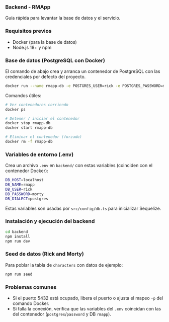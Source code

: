 

### Backend - RMApp

Guía rápida para levantar la base de datos y el servicio.

### Requisitos previos

- Docker (para la base de datos)
- Node.js 18+ y npm

### Base de datos (PostgreSQL con Docker)

El comando de abajo crea y arranca un contenedor de PostgreSQL con las credenciales por defecto del proyecto.

```bash
docker run --name rmapp-db -e POSTGRES_USER=rick -e POSTGRES_PASSWORD=morty -e POSTGRES_DB=rmapp -p 5432:5432 -d postgres
```

Comandos útiles:

```bash
# Ver contenedores corriendo
docker ps

# Detener / iniciar el contenedor
docker stop rmapp-db
docker start rmapp-db

# Eliminar el contenedor (forzado)
docker rm -f rmapp-db
```

### Variables de entorno (.env)

Crea un archivo `.env` en `backend/` con estas variables (coinciden con el contenedor Docker):

```bash
DB_HOST=localhost
DB_NAME=rmapp
DB_USER=rick
DB_PASSWORD=morty
DB_DIALECT=postgres
```

Estas variables son usadas por `src/config/db.ts` para inicializar Sequelize.

### Instalación y ejecución del backend

```bash
cd backend
npm install
npm run dev
```

### Seed de datos (Rick and Morty)

Para poblar la tabla de `characters` con datos de ejemplo:

```bash
npm run seed
```

### Problemas comunes

- Si el puerto 5432 está ocupado, libera el puerto o ajusta el mapeo `-p` del comando Docker.
- Si falla la conexión, verifica que las variables del `.env` coincidan con las del contenedor (`postgres`/`password` y DB `rmapp`).
